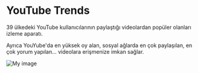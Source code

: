 YouTube Trends
=============

39 ülkedeki YouTube kullanıcılarının paylaştığı videolardan popüler olanları izleme aparatı.

Ayrıca YouYube'da en yüksek oy alan, sosyal ağlarda en çok paylaşılan, en çok yorum yapılan... videolara erişmenize imkan sağlar.

![My image](http://i.imgur.com/DKRNfCA.png)
